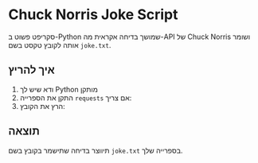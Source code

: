 # Chuck Norris Joke Script

סקריפט פשוט ב-Python שמושך בדיחה אקראית מה-API של Chuck Norris ושומר אותה לקובץ טקסט בשם `joke.txt`.

## איך להריץ
1. ודא שיש לך Python מותקן
2. התקן את הספרייה `requests` אם צריך:
3. הרץ את הקובץ:

## תוצאה
תיווצר בדיחה שתישמר בקובץ בשם `joke.txt` בספרייה שלך.
